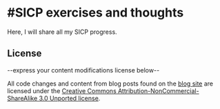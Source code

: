 \#SICP exercises and thoughts
============================

Here, I will share all my SICP progress.

License
-------

--express your content modifications license below--

All code changes and content from blog posts found on the
[blog site](http://plagelao.github.com/7languages7weeks) are licensed under the
[Creative Commons Attribution-NonCommercial-ShareAlike 3.0 Unported license](http://creativecommons.org/licenses/by-nc-sa/3.0/legalcode).

